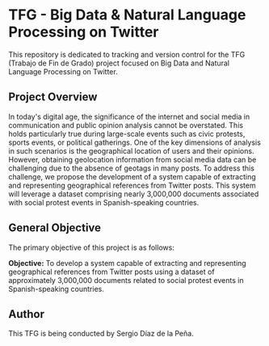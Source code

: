 # TFG - Big Data & Natural Language Processing on Twitter

This repository is dedicated to tracking and version control for the TFG (Trabajo de Fin de Grado) project focused on Big Data and Natural Language Processing on Twitter.

## Project Overview

In today's digital age, the significance of the internet and social media in communication and public opinion analysis cannot be overstated. This holds particularly true during large-scale events such as civic protests, sports events, or political gatherings. One of the key dimensions of analysis in such scenarios is the geographical location of users and their opinions. However, obtaining geolocation information from social media data can be challenging due to the absence of geotags in many posts. To address this challenge, we propose the development of a system capable of extracting and representing geographical references from Twitter posts. This system will leverage a dataset comprising nearly 3,000,000 documents associated with social protest events in Spanish-speaking countries.

## General Objective

The primary objective of this project is as follows:

**Objective:** To develop a system capable of extracting and representing geographical references from Twitter posts using a dataset of approximately 3,000,000 documents related to social protest events in Spanish-speaking countries.

## Author

This TFG is being conducted by Sergio Díaz de la Peña.
